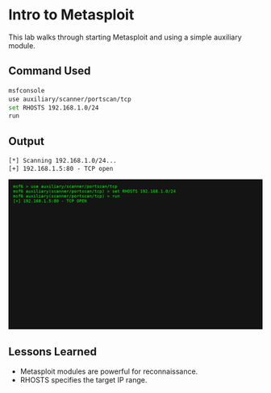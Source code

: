 # Intro to Metasploit

This lab walks through starting Metasploit and using a simple auxiliary module.

## Command Used
```bash
msfconsole
use auxiliary/scanner/portscan/tcp
set RHOSTS 192.168.1.0/24
run
```

## Output
```
[*] Scanning 192.168.1.0/24...
[+] 192.168.1.5:80 - TCP open
```

![Metasploit Intro](images/metasploit-intro.png)

## Lessons Learned
- Metasploit modules are powerful for reconnaissance.
- RHOSTS specifies the target IP range.
